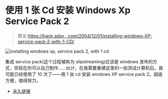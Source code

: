 # 使用 1 张 Cd 安装 Windows Xp Service Pack 2

> 原文:[https://hack aday . com/2004/12/01/installing-windows-XP-service-pack-2-with-1-CD/](https://hackaday.com/2004/12/01/installing-windows-xp-service-pack-2-with-1-cd/)

![installing windows xp, service pack 2, with 1 cd](../Images/9d55903ca55c50e023523a25b4976820.png)

集成 service pack(这个过程被称为 slipstreaming)应该是 windows 发布的方式，但现在你可以自己制作……伙计，在我需要重建这里的一些测试计算机后，我可能已经使用了 10 次了——用 1 张 cd 安装 windows XP service pack 2。超级方便，值得努力。

*   [永久链接](http://www6.tomshardware.com/howto/20040908/index.html)